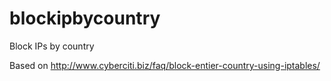 blockipbycountry
================

Block IPs by country

Based on http://www.cyberciti.biz/faq/block-entier-country-using-iptables/